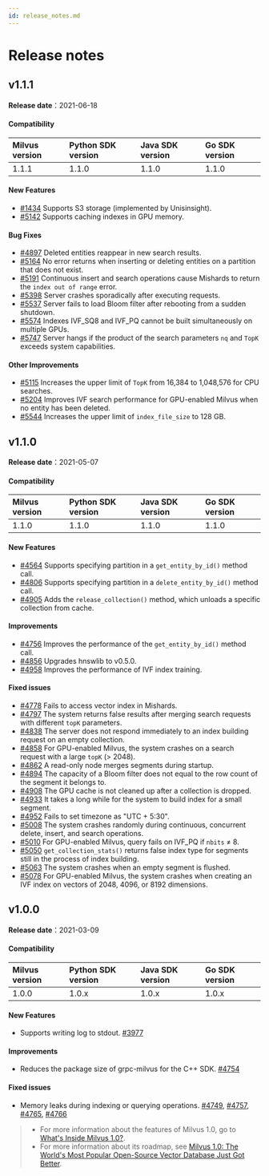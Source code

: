 ```yaml
---
id: release_notes.md
---
```


# Release notes

## v1.1.1

**Release date**：2021-06-18

#### Compatibility

| Milvus version | Python SDK version | Java SDK version | Go SDK version |
| :------------- | :----------------- | :--------------- | :------------- |
| 1.1.1         | 1.1.0             | 1.1.0            | 1.1.0          |

#### New Features

- [#1434](https://github.com/milvus-io/milvus/issues/1434) Supports S3 storage (implemented by Unisinsight).
- [#5142](https://github.com/milvus-io/milvus/issues/5142) Supports caching indexes in GPU memory.

#### Bug Fixes

- [#4897](https://github.com/milvus-io/milvus/issues/4897) Deleted entities reappear in new search results.
- [#5164](https://github.com/milvus-io/milvus/issues/5164) No error returns when inserting or deleting entities on a partition that does not exist.
- [#5191](https://github.com/milvus-io/milvus/issues/5191) Continuous insert and search operations cause Mishards to return the `index out of range` error.
- [#5398](https://github.com/milvus-io/milvus/issues/5398) Server crashes sporadically after executing requests.
- [#5537](https://github.com/milvus-io/milvus/issues/5537) Server fails to load Bloom filter after rebooting from a sudden shutdown.
- [#5574](https://github.com/milvus-io/milvus/issues/5574) Indexes IVF_SQ8 and IVF_PQ cannot be built simultaneously on multiple GPUs.
- [#5747](https://github.com/milvus-io/milvus/issues/5747) Server hangs if the product of the search parameters `nq` and `TopK` exceeds system capabilities.

#### Other Improvements

- [#5115](https://github.com/milvus-io/milvus/issues/5115) Increases the upper limit of `TopK` from 16,384 to 1,048,576 for CPU searches.
- [#5204](https://github.com/milvus-io/milvus/issues/5204) Improves IVF search performance for GPU-enabled Milvus when no entity has been deleted.
- [#5544](https://github.com/milvus-io/milvus/issues/5544) Increases the upper limit of `index_file_size` to 128 GB.

## v1.1.0

**Release date**：2021-05-07

#### Compatibility

| Milvus version | Python SDK version | Java SDK version | Go SDK version |
| :------------- | :----------------- | :--------------- | :------------- |
| 1.1.0         | 1.1.0             | 1.1.0            | 1.1.0          |

#### New Features

- [#4564](https://github.com/milvus-io/milvus/issues/4564) Supports specifying partition in a `get_entity_by_id()` method call.
- [#4806](https://github.com/milvus-io/milvus/issues/4806) Supports specifying partition in a `delete_entity_by_id()` method call. 
- [#4905](https://github.com/milvus-io/milvus/issues/4905) Adds the `release_collection()` method, which unloads a specific collection from cache.

#### Improvements

- [#4756](https://github.com/milvus-io/milvus/issues/4756) Improves the performance of the `get_entity_by_id()` method call.
- [#4856](https://github.com/milvus-io/milvus/issues/4856) Upgrades hnswlib to v0.5.0.
- [#4958](https://github.com/milvus-io/milvus/issues/4958) Improves the performance of IVF index training.

#### Fixed issues

- [#4778](https://github.com/milvus-io/milvus/issues/4778) Fails to access vector index in Mishards.
- [#4797](https://github.com/milvus-io/milvus/issues/4797) The system returns false results after merging search requests with different `topK` parameters.
- [#4838](https://github.com/milvus-io/milvus/issues/4838) The server does not respond immediately to an index building request on an empty collection.
- [#4858](https://github.com/milvus-io/milvus/issues/4858) For GPU-enabled Milvus, the system crashes on a search request with a large `topK` (> 2048).
- [#4862](https://github.com/milvus-io/milvus/issues/4862) A read-only node merges segments during startup.
- [#4894](https://github.com/milvus-io/milvus/issues/4894) The capacity of a Bloom filter does not equal to the row count of the segment it belongs to.
- [#4908](https://github.com/milvus-io/milvus/issues/4908) The GPU cache is not cleaned up after a collection is dropped.
- [#4933](https://github.com/milvus-io/milvus/issues/4933) It takes a long while for the system to build index for a small segment.
- [#4952](https://github.com/milvus-io/milvus/issues/4952) Fails to set timezone as "UTC + 5:30".
- [#5008](https://github.com/milvus-io/milvus/issues/5008) The system crashes randomly during continuous, concurrent delete, insert, and search operations.
- [#5010](https://github.com/milvus-io/milvus/issues/5010) For GPU-enabled Milvus, query fails on IVF_PQ if `nbits` &ne; 8.
- [#5050](https://github.com/milvus-io/milvus/issues/5050) `get_collection_stats()` returns false index type for segments still in the process of index building.
- [#5063](https://github.com/milvus-io/milvus/issues/5063) The system crashes when an empty segment is flushed.
- [#5078](https://github.com/milvus-io/milvus/issues/5078) For GPU-enabled Milvus, the system crashes when creating an IVF index on vectors of 2048, 4096, or 8192 dimensions.

## v1.0.0

**Release date**：2021-03-09

#### Compatibility

| Milvus version | Python SDK version | Java SDK version | Go SDK version |
| :------------- | :----------------- | :--------------- | :------------- |
| 1.0.0         | 1.0.x             | 1.0.x            | 1.0.x          |

#### New Features

- Supports writing log to stdout. [#3977](https://github.com/milvus-io/milvus/issues/3977)

#### Improvements

- Reduces the package size of grpc-milvus for the C++ SDK. [#4754](https://github.com/milvus-io/milvus/issues/4754)

#### Fixed issues

- Memory leaks during indexing or querying operations. [#4749](https://github.com/milvus-io/milvus/issues/4749), [#4757](https://github.com/milvus-io/milvus/issues/4757), [#4765](https://github.com/milvus-io/milvus/issues/4765), [#4766](https://github.com/milvus-io/milvus/issues/4766)

> - For more information about the features of Milvus 1.0, go to [What's Inside Milvus 1.0?](https://zilliz.com/blog/Whats-Inside-Milvus-1.0).
> - For more information about its roadmap, see [Milvus 1.0: The World's Most Popular Open-Source Vector Database Just Got Better](https://zilliz.com/blog/milvus-1-0-the-worlds-most-popular-open-source-vector-database-just-got-better).


